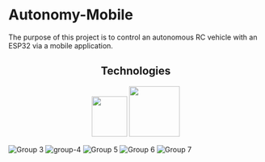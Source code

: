 # Autonomy-Mobile
The purpose of this project is to control an autonomous RC vehicle with an ESP32 via a mobile application.


<h2 align="center">Technologies</h2>
<p align="center">
  <img src="https://upload.wikimedia.org/wikipedia/commons/thumb/1/18/ISO_C%2B%2B_Logo.svg/1822px-ISO_C%2B%2B_Logo.svg.png" width="70" height="80">
  <img src="https://devtop.io/wp-content/uploads/2022/10/react-native-1.png" width="100" height="auto">
</p>


![Group 3](https://github.com/user-attachments/assets/e7eeefab-46c0-477f-a4c0-2912a035f3c0)
![group-4](https://github.com/user-attachments/assets/882a04ed-fa1a-4c74-8939-517353487bed)
![Group 5](https://github.com/user-attachments/assets/41a56039-0097-4fad-abb8-c93a7eec332c)
![Group 6](https://github.com/user-attachments/assets/4494ce59-6237-49ec-b8d2-e795e000ff4d)
![Group 7](https://github.com/user-attachments/assets/ac22104e-e6a5-4263-9c49-997380078e36)
